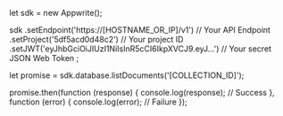 let sdk = new Appwrite();

sdk
    .setEndpoint('https://[HOSTNAME_OR_IP]/v1') // Your API Endpoint
    .setProject('5df5acd0d48c2') // Your project ID
    .setJWT('eyJhbGciOiJIUzI1NiIsInR5cCI6IkpXVCJ9.eyJ...') // Your secret JSON Web Token
;

let promise = sdk.database.listDocuments('[COLLECTION_ID]');

promise.then(function (response) {
    console.log(response); // Success
}, function (error) {
    console.log(error); // Failure
});